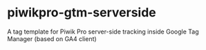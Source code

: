 # piwikpro-gtm-serverside
A tag template for Piwik Pro server-side tracking inside Google Tag Manager (based on GA4 client)
